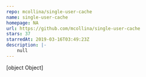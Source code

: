 ```yaml
---
repo: mcollina/single-user-cache
name: single-user-cache
homepage: NA
url: https://github.com/mcollina/single-user-cache
stars: 37
starredAt: 2019-03-16T03:49:23Z
description: |-
    null
---
```


[object Object]
